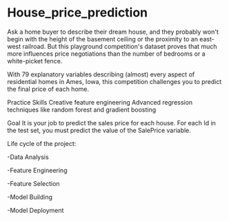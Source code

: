 # House_price_prediction

Ask a home buyer to describe their dream house, and they probably won't begin with the height of the basement ceiling or the proximity to an east-west railroad. But this playground competition's dataset proves that much more influences price negotiations than the number of bedrooms or a white-picket fence.

With 79 explanatory variables describing (almost) every aspect of residential homes in Ames, Iowa, this competition challenges you to predict the final price of each home.

Practice Skills
Creative feature engineering 
Advanced regression techniques like random forest and gradient boosting

Goal
It is your job to predict the sales price for each house. For each Id in the test set, you must predict the value of the SalePrice variable. 

Life cycle of the project:

-Data Analysis

-Feature Engineering

-Feature Selection

-Model Building

-Model Deployment
